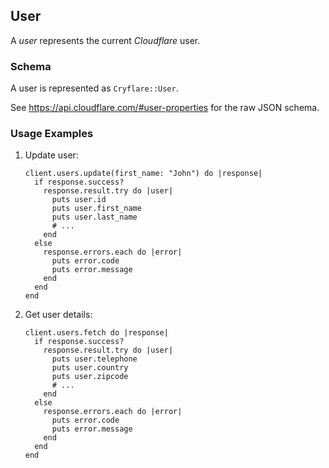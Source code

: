 ## User

A *user* represents the current *Cloudflare* user.

### Schema

A user is represented as `Cryflare::User`.

See https://api.cloudflare.com/#user-properties for the raw JSON schema.

### Usage Examples

1. Update user:

   ```crystal
   client.users.update(first_name: "John") do |response|
     if response.success?
       response.result.try do |user|
         puts user.id
         puts user.first_name
         puts user.last_name
         # ...
       end
     else
       response.errors.each do |error|
         puts error.code
         puts error.message
       end
     end
   end
   ```

1. Get user details:

   ```crystal
   client.users.fetch do |response|
     if response.success?
       response.result.try do |user|
         puts user.telephone
         puts user.country
         puts user.zipcode
         # ...
       end
     else
       response.errors.each do |error|
         puts error.code
         puts error.message
       end
     end
   end
   ```
